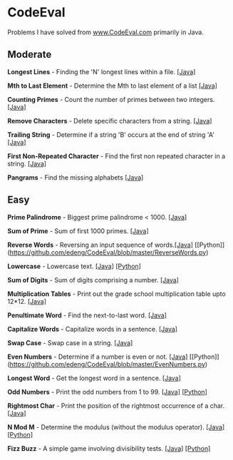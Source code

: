 CodeEval
========
Problems I have solved from www.CodeEval.com primarily in Java.

## Moderate 
**Longest Lines** - Finding the 'N' longest lines within a file.	[[Java]](https://github.com/edeng/CodeEval/blob/master/LongestLines.java)

**Mth to Last Element** - Determine the Mth to last element of a list	 [[Java]](https://github.com/edeng/CodeEval/blob/master/MthToLast.java)

**Counting Primes** - Count the number of primes between two integers. [[Java]](https://github.com/edeng/CodeEval/blob/master/CountingPrimes.java)	

**Remove Characters** - Delete specific characters from a string.	[[Java]](https://github.com/edeng/CodeEval/blob/master/RemoveCharacters.java) 

**Trailing String** - Determine if a string 'B' occurs at the end of string 'A' [[Java]](https://github.com/edeng/CodeEval/blob/master/TrailingString.java) 

**First Non-Repeated Character** - Find the first non repeated character in a string.	[[Java]](https://github.com/edeng/CodeEval/blob/master/FirstNonRepeat.java)

**Pangrams** - Find the missing alphabets	[[Java]](https://github.com/edeng/CodeEval/blob/master/Panagrams.java)

## Easy 
**Prime Palindrome** - Biggest prime palindrome < 1000. [[Java]](https://github.com/edeng/CodeEval/blob/master/PrimePalindrome.java)

**Sum of Prime** - Sum of first 1000 primes. [[Java]](https://github.com/edeng/CodeEval/blob/master/SumOfPrimes.java)

**Reverse Words** - Reversing an input sequence of words.[[Java]](https://github.com/edeng/CodeEval/blob/master/ReverseWords.java) [[Python]] (https://github.com/edeng/CodeEval/blob/master/ReverseWords.py)

**Lowercase** - Lowercase text. [[Java]](https://github.com/edeng/CodeEval/blob/master/Lowercase.java) [[Python]](https://github.com/edeng/CodeEval/blob/master/Lowercase.py)

**Sum of Digits** - Sum of digits comprising a number. [[Java]](https://github.com/edeng/CodeEval/blob/master/SumOfDigits.java)

**Multiplication Tables** - Print out the grade school multiplication table upto 12*12. [[Java]](https://github.com/edeng/CodeEval/blob/master/MultiplicationTable.java)

**Penultimate Word** - Find the next-to-last word. [[Java]](https://github.com/edeng/CodeEval/blob/master/PenulimateWord.java)

**Capitalize Words** - Capitalize words in a sentence. [[Java]](https://github.com/edeng/CodeEval/blob/master/CapitalizeWords.java)

**Swap Case** - Swap case in a string. [[Java]](https://github.com/edeng/CodeEval/blob/master/SwapCase.java)

**Even Numbers** - Determine if a number is even or not.	[[Java]](https://github.com/edeng/CodeEval/blob/master/EvenNumbers.java) [[Python]] (https://github.com/edeng/CodeEval/blob/master/EvenNumbers.py)

**Longest Word** - Get the longest word in a sentence. [[Java]](https://github.com/edeng/CodeEval/blob/master/LongestWord.java)

**Odd Numbers** - Print the odd numbers from 1 to 99.	[[Java]](https://github.com/edeng/CodeEval/blob/master/OddNumbers.java) [[Python]](https://github.com/edeng/CodeEval/blob/master/OddNumbers.py)

**Rightmost Char** - Print the position of the rightmost occurrence of a char.	 [[Java]](https://github.com/edeng/CodeEval/blob/master/RightmostChar.java)

**N Mod M** - Determine the modulus (without the modulus operator). [[Java]](https://github.com/edeng/CodeEval/blob/master/NModN.java) [[Python]](https://github.com/edeng/CodeEval/blob/master/NModM.py)

**Fizz Buzz** - A simple game involving divisibility tests. [[Java]](https://github.com/edeng/CodeEval/blob/master/FizzBuzz.java) [[Python]](https://github.com/edeng/CodeEval/blob/master/FizzBuzz.py)



